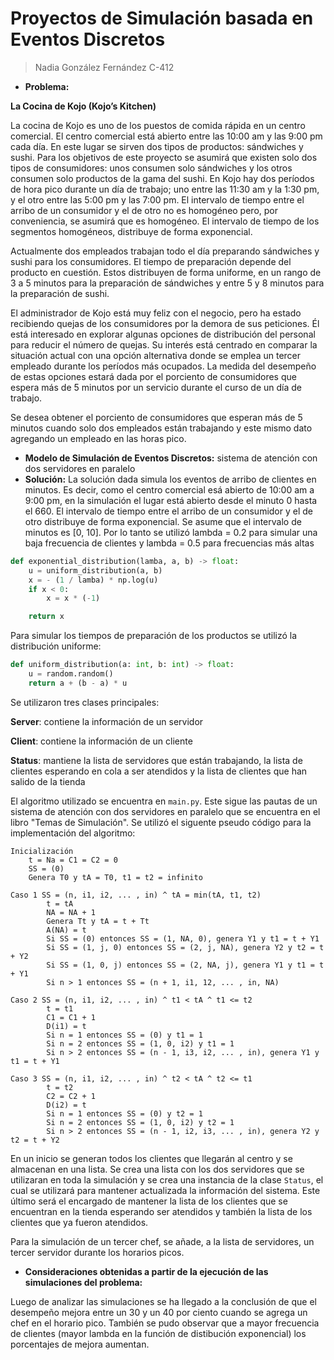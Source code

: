 # Proyectos de Simulación basada en Eventos Discretos

> Nadia González Fernández C-412

- **Problema:** 
  
**La Cocina de Kojo (Kojo’s Kitchen)**

La cocina de Kojo es uno de los puestos de comida rápida en un centro 
comercial. El centro comercial está abierto entre las 10:00 am y 
las 9:00 pm cada día. En este lugar se sirven dos tipos de productos: 
sándwiches y sushi. Para los objetivos de este proyecto se asumirá que
existen solo dos tipos de consumidores: unos consumen solo sándwiches y 
los otros consumen solo productos de la gama del sushi. En Kojo hay dos 
períodos de hora pico durante un día de trabajo; uno entre las 11:30 am 
y la 1:30 pm, y el otro entre las 5:00 pm y las 7:00 pm. El intervalo de
tiempo entre el arribo de un consumidor y el de otro no es homogéneo pero, 
por conveniencia, se asumirá que es homogéneo. El intervalo de tiempo de 
los segmentos homogéneos, distribuye de forma exponencial.

Actualmente dos empleados trabajan todo el día preparando sándwiches y sushi
para los consumidores. El tiempo de preparación depende del producto en cuestión. 
Estos distribuyen de forma uniforme, en un rango de 3 a 5 minutos para la preparación 
de sándwiches y entre 5 y 8 minutos para la preparación de sushi.

El administrador de Kojo está muy feliz con el negocio, pero ha estado recibiendo
quejas de los consumidores por la demora de sus peticiones. Él está interesado en
explorar algunas opciones de distribución del personal para reducir el número de quejas. 
Su interés está centrado en comparar la situación actual con una opción alternativa donde 
se emplea un tercer empleado durante los períodos más ocupados. La medida del desempeño de 
estas opciones estará dada por el porciento de consumidores que espera más de 5 minutos 
por un servicio durante el curso de un día de trabajo.

Se desea obtener el porciento de consumidores que esperan más de 5 minutos cuando solo dos
empleados están trabajando y este mismo dato agregando un empleado en las horas pico.


- **Modelo de Simulación de Eventos Discretos:** sistema de atención con dos servidores en paralelo
- **Solución:** La solución dada simula los eventos de arribo de clientes en minutos. Es decir, como el centro comercial esá
abierto de 10:00 am a 9:00 pm, en la simulación el lugar está abierto desde el minuto 0 hasta el 660.
El intervalo de tiempo entre el arribo de un consumidor y el de otro distribuye
de forma exponencial. Se asume que el intervalo de minutos es \[0, 10\]. Por lo tanto se utilizó 
lambda = 0.2 para simular una baja frecuencia de clientes y lambda = 0.5 para frecuencias más altas   
  
```python
def exponential_distribution(lamba, a, b) -> float:
    u = uniform_distribution(a, b)
    x = - (1 / lamba) * np.log(u)
    if x < 0:
        x = x * (-1)

    return x
```
Para simular los tiempos de preparación de los productos se utilizó la distribución uniforme:
```python
def uniform_distribution(a: int, b: int) -> float:
    u = random.random()
    return a + (b - a) * u
```

Se utilizaron tres clases principales:

**Server**: contiene la información de un servidor

**Client**: contiene la información de un cliente

**Status**: mantiene la lista de servidores que están trabajando, la lista de clientes esperando en 
cola a ser atendidos y la lista de clientes que han salido de la tienda
      
El algoritmo utilizado se encuentra en `main.py`. Este sigue las pautas de un sistema de atención con 
dos servidores en paralelo que se encuentra en el libro "Temas de Simulación". Se utilizó el siguente
pseudo código para la implementación del algoritmo:

```
Inicialización
    t = Na = C1 = C2 = 0
    SS = (0)
    Genera T0 y tA = T0, t1 = t2 = infinito

Caso 1 SS = (n, i1, i2, ... , in) ^ tA = min(tA, t1, t2)
        t = tA
        NA = NA + 1
        Genera Tt y tA = t + Tt
        A(NA) = t
        Si SS = (0) entonces SS = (1, NA, 0), genera Y1 y t1 = t + Y1
        Si SS = (1, j, 0) entonces SS = (2, j, NA), genera Y2 y t2 = t + Y2
        Si SS = (1, 0, j) entonces SS = (2, NA, j), genera Y1 y t1 = t + Y1
        Si n > 1 entonces SS = (n + 1, i1, 12, ... , in, NA)
        
Caso 2 SS = (n, i1, i2, ... , in) ^ t1 < tA ^ t1 <= t2
        t = t1
        C1 = C1 + 1
        D(i1) = t
        Si n = 1 entonces SS = (0) y t1 = 1
        Si n = 2 entonces SS = (1, 0, i2) y t1 = 1
        Si n > 2 entonces SS = (n - 1, i3, i2, ... , in), genera Y1 y t1 = t + Y1
        
Caso 3 SS = (n, i1, i2, ... , in) ^ t2 < tA ^ t2 <= t1
        t = t2
        C2 = C2 + 1
        D(i2) = t
        Si n = 1 entonces SS = (0) y t2 = 1
        Si n = 2 entonces SS = (1, 0, i2) y t2 = 1
        Si n > 2 entonces SS = (n - 1, i2, i3, ... , in), genera Y2 y t2 = t + Y2
```

En un inicio se generan todos los clientes que llegarán al centro y se almacenan en una lista. 
Se crea una lista con los dos servidores que se utilizaran en toda la simulación y se crea una instancia de la clase `Status`, el cual se utilizará
para mantener actualizada la información del sistema. Este último será el encargado de mantener la lista de los clientes que se 
encuentran en la tienda esperando ser atendidos y también la lista de los clientes que ya fueron atendidos.  

Para la simulación de un tercer chef, se añade, a la lista de servidores, un tercer servidor durante los horarios picos. 


- **Consideraciones obtenidas a partir de la ejecución de las simulaciones del problema:**

Luego de analizar las simulaciones se ha llegado a la conclusión de que el desempeño mejora entre un 30 y un 40 por ciento cuando se agrega un chef
en el horario pico. También se pudo observar que a mayor frecuencia de clientes (mayor lambda en la función de distibución exponencial) los porcentajes
de mejora aumentan.

